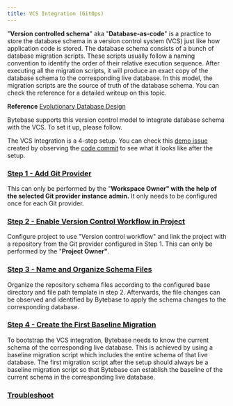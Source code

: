 ```yaml
---
title: VCS Integration (GitOps)
---
```

"**Version controlled schema**" aka "**Database-as-code**" is a practice to store the database schema in a version control system (VCS) just like how application code is stored. The database schema consists of a bunch of database migration scripts. These scripts usually follow a naming convention to identify the order of their relative execution sequence. After executing all the migration scripts, it will produce an exact copy of the database schema to the corresponding live database. In this model, the migration scripts are the source of truth of the database schema. You can check the reference for a detailed writeup on this topic.

**Reference** [Evolutionary Database Design](https://martinfowler.com/articles/evodb.html)

Bytebase supports this version control model to integrate database schema with the VCS. To set it up, please follow.

The VCS Integration is a 4-step setup. You can check this [demo issue](https://demo.bytebase.com/issue/add-createdat-column-to-userpostcomment-table-for-dev-environment-13008) created by observing the [code commit](https://gitlab.bytebase.com/bytebase-demo/blog/-/commit/171ceaf7659ceb8e495aa3ef356ec686656f9dc0) to see what it looks like after the setup.

### [Step 1 - Add Git Provider](/docs/features/vcs-integration/add-git-provider)

This can only be performed by the "**Workspace Owner" with the help of the selected Git provider instance admin.** It only needs to be configured once for each Git provider.

### [Step 2 - Enable Version Control Workflow in Project](/docs/features/vcs-integration/enable-version-control-workflow)

Configure project to use "Version control workflow" and link the project with a repository from the Git provider configured in Step 1. This can only be performed by the "**Project Owner"**.

### [Step 3 - Name and Organize Schema Files](/docs/features/vcs-integration/name-and-organize-schema-files)

Organize the repository schema files according to the configured base directory and file path template in step 2. Afterwards, the file changes can be observed and identified by Bytebase to apply the schema changes to the corresponding database.

### [Step 4 - Create the First Baseline Migration](/docs/features/vcs-integration/create-the-first-baseline-migration)

To bootstrap the VCS integration, Bytebase needs to know the current schema of the corresponding live database. This is achieved by using a baseline migration script which includes the entire schema of that live database. The first migration script after the setup should always be a baseline migration script so that Bytebase can establish the baseline of the current schema in the corresponding live database.

### [Troubleshoot](/docs/features/vcs-integration/troubleshoot)
